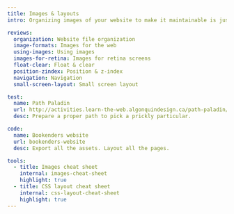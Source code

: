 ```yaml
---
title: Images & layouts
intro: Organizing images of your website to make it maintainable is just as important as using the many layout tools available to design websites.

reviews:
  organization: Website file organization
  image-formats: Images for the web
  using-images: Using images
  images-for-retina: Images for retina screens
  float-clear: Float & clear
  position-zindex: Position & z-index
  navigation: Navigation
  small-screen-layout: Small screen layout

test:
  name: Path Paladin
  url: http://activities.learn-the-web.algonquindesign.ca/path-paladin/
  desc: Prepare a proper path to pick a prickly particular.

code:
  name: Bookenders website
  url: bookenders-website
  desc: Export all the assets. Layout all the pages.

tools:
  - title: Images cheat sheet
    internal: images-cheat-sheet
    highlight: true
  - title: CSS layout cheat sheet
    internal: css-layout-cheat-sheet
    highlight: true
---
```

